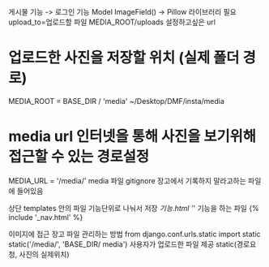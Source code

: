 게시물 기능 -> 로그인 기능
Model
ImageField() -> Pillow 라이브러리 필요
upload_to=업로드할 파일
MEDIA_ROOT/uploads  설정하고싶은 url
# 업로드한 사진을 저장할 위치 (실제 폴더 경로)
MEDIA_ROOT = BASE_DIR / 'media'
~/Desktop/DMF/insta/media
# media url 인터넷을 통해 사진을 보기위해 접근할 수 있는 경로설정
MEDIA_URL = '/media/'
media 파일 gitignore 장고에서 기록하지 말라고하는 파일에 들어있음




상단 templates 안의 파일 기능단위로 나눠서 저장
_기능.html '_' 기능을 하는 파일
{% include '_nav.html' %}



이미지에 접근
장고 파일 관리하는 방법 
from django.conf.urls.static import static
static('/media/', 'BASE_DIR/ media') 사용자가 업로드한 파일 제공
static(경로요청, 사진의 실제위치)